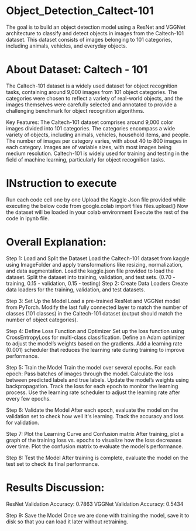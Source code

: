 # Object_Detection_Caltect-101
The goal is to build an object detection model using a ResNet and VGGNet architecture to classify and detect objects in images from the Caltech-101 dataset. This dataset consists of images belonging to 101 categories, including animals, vehicles, and everyday objects.

# About Dataset: Caltech - 101
The Caltech-101 dataset is a widely used dataset for object recognition tasks, containing around 9,000 images from 101 object categories. 
The categories were chosen to reflect a variety of real-world objects, and the images themselves were carefully selected and annotated to provide a challenging benchmark for object recognition algorithms.

Key Features:
The Caltech-101 dataset comprises around 9,000 color images divided into 101 categories.
The categories encompass a wide variety of objects, including animals, vehicles, household items, and people.
The number of images per category varies, with about 40 to 800 images in each category.
Images are of variable sizes, with most images being medium resolution.
Caltech-101 is widely used for training and testing in the field of machine learning, particularly for object recognition tasks.

# INstruction to execute

Run each code cell one by one
Upload the Kaggle Json file provided while executing the below code
from google.colab import files
files.upload()
Now the dataset will be loaded in your colab environment
Execute the rest of the code in ipynb file.

# Overall Explanation:
Step 1: Load and Split the Dataset
Load the Caltech-101 dataset from kaggle using ImageFolder and apply transformations like resizing, normalization, and data augmentation.
Load the kaggle.json file provided to load the dataset.
Split the dataset into training, validation, and test sets. (0.70 - training, 0.15 - validation, 0.15 - testing)
Step 2: Create Data Loaders
Create data loaders for the training, validation, and test datasets. 

Step 3: Set Up the Model
Load a pre-trained ResNet and VGGNet model from PyTorch.
Modify the last fully connected layer to match the number of classes (101 classes) in the Caltech-101 dataset (output should match the number of object categories).

Step 4: Define Loss Function and Optimizer
Set up the loss function using CrossEntropyLoss for multi-class classification.
Define an Adam optimizer to adjust the model’s weights based on the gradients.
Add a learning rate (0.001) scheduler that reduces the learning rate during training to improve performance.

Step 5: Train the Model
Train the model over several epochs. 
For each epoch:
Pass batches of images through the model.
Calculate the loss between predicted labels and true labels.
Update the model’s weights using backpropagation.
Track the loss for each epoch to monitor the learning process.
Use the learning rate scheduler to adjust the learning rate after every few epochs.

Step 6: Validate the Model
After each epoch, evaluate the model on the validation set to check how well it's learning. Track the accuracy and loss for validation.

Step 7: Plot the Learning Curve and Confusion matrix
After training, plot a graph of the training loss vs. epochs to visualize how the loss decreases over time.
Plot the confusion matrix to evaluate the model’s performance.

Step 8: Test the Model
After training is complete, evaluate the model on the test set to check its final performance.

# Results Discussion:

ResNet Validation Accuracy: 0.7863
VGGNet Validation Accuracy: 0.5434

Step 9: Save the Model
Once we are done with training the model, save it to disk so that you can load it later without retraining.
